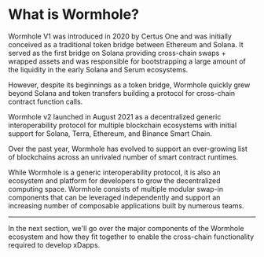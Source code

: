 # What is Wormhole?

Wormhole V1 was introduced in 2020 by Certus One and was initially conceived as a traditional token bridge between Ethereum and Solana. It served as the first bridge on Solana providing cross-chain swaps + wrapped assets and was responsible for bootstrapping a large amount of the liquidity in the early Solana and Serum ecosystems.

However, despite its beginnings as a token bridge, Wormhole quickly grew beyond Solana and token transfers building a protocol for cross-chain contract function calls.

Wormhole v2 launched in August 2021 as a decentralized generic interoperability protocol for multiple blockchain ecosystems with initial support for Solana, Terra, Ethereum, and Binance Smart Chain.

Over the past year, Wormhole has evolved to support an ever-growing list of blockchains across an unrivaled number of smart contract runtimes.

While Wormhole is a generic interoperability protocol, it is also an ecosystem and platform for developers to grow the decentralized computing space. Wormhole consists of multiple modular swap-in components that can be leveraged independently and support an increasing number of composable applications built by numerous teams.

---

In the next section, we'll go over the major components of the Wormhole ecosystem and how they fit together to enable the cross-chain functionality required to develop xDapps.
